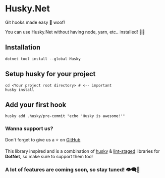 # Husky.Net
Git hooks made easy 🐶 woof!

You can use Husky.Net without having node, yarn, etc.. installed! 🚀🚀

## Installation

```shell
dotnet tool install --global Husky
```

## Setup husky for your project

```shell
cd <Your project root directory> # <-- important
husky install
```

## Add your first hook

```shell
husky add .husky/pre-commit "echo 'Husky is awesome!'"
```

### Wanna support us?

Don't forget to give us a ⭐ on [GitHub](https://github.com/alirezanet/husky.net)

This library inspired and is a combination of [husky](https://github.com/typicode/husky) & [lint-staged](#) libraries for **DotNet**, so make sure to support them too!

### A lot of features are coming soon, so stay tuned! 👁️‍🗨️👀
